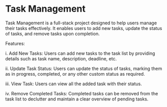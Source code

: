 
# Task Management

Task Management is a full-stack project designed to help users manage their tasks effectively. It enables users to add new tasks, update the status of tasks, and remove tasks upon completion.

Features:

i. Add New Tasks: Users can add new tasks to the task list by providing details such as task name, description, deadline, etc.

ii. Update Task Status: Users can update the status of tasks, marking them as in progress, completed, or any other custom status as required.

iii. View Task: Users can view all the added task with their status.

iv. Remove Completed Tasks: Completed tasks can be removed from the task list to declutter and maintain a clear overview of pending tasks.
